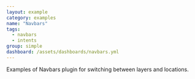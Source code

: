 ```yaml
---
layout: example
category: examples
name: "Navbars"
tags:
  - navbars
  - intents
group: simple
dashboard: /assets/dashboards/navbars.yml
---
```


Examples of Navbars plugin for switching between layers and locations.
